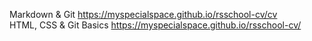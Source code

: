 Markdown & Git https://myspecialspace.github.io/rsschool-cv/cv <br />
HTML, CSS & Git Basics https://myspecialspace.github.io/rsschool-cv/
